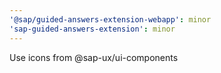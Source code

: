 ```yaml
---
'@sap/guided-answers-extension-webapp': minor
'sap-guided-answers-extension': minor
---
```


Use icons from @sap-ux/ui-components
